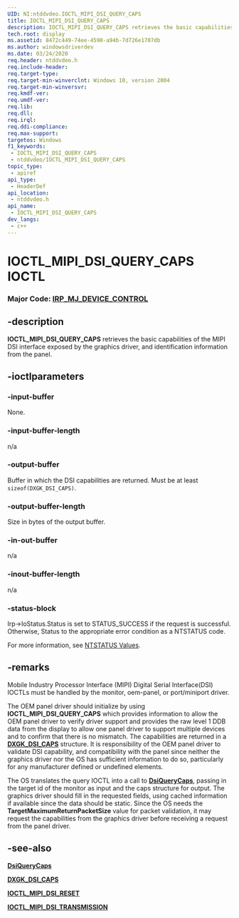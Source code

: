 ```yaml
---
UID: NI:ntddvdeo.IOCTL_MIPI_DSI_QUERY_CAPS
title: IOCTL_MIPI_DSI_QUERY_CAPS
description: IOCTL_MIPI_DSI_QUERY_CAPS retrieves the basic capabilities of the MIPI DSI interface exposed by the graphics driver, and identification information from the panel.
tech.root: display
ms.assetid: 8472c449-74ee-4590-a94b-7d726e1707db
ms.author: windowsdriverdev
ms.date: 03/24/2020
req.header: ntddvdeo.h
req.include-header: 
req.target-type: 
req.target-min-winverclnt: Windows 10, version 2004
req.target-min-winversvr: 
req.kmdf-ver: 
req.umdf-ver: 
req.lib: 
req.dll: 
req.irql: 
req.ddi-compliance: 
req.max-support: 
targetos: Windows
f1_keywords:
 - IOCTL_MIPI_DSI_QUERY_CAPS
 - ntddvdeo/IOCTL_MIPI_DSI_QUERY_CAPS
topic_type:
 - apiref
api_type:
 - HeaderDef
api_location:
 - ntddvdeo.h
api_name:
 - IOCTL_MIPI_DSI_QUERY_CAPS
dev_langs:
 - c++
---
```


# IOCTL_MIPI_DSI_QUERY_CAPS IOCTL

### Major Code:  [IRP_MJ_DEVICE_CONTROL](/windows-hardware/drivers/kernel/irp-mj-device-control)


## -description

**IOCTL_MIPI_DSI_QUERY_CAPS** retrieves the basic capabilities of the MIPI DSI interface exposed by the graphics driver, and identification information from the panel.

## -ioctlparameters

### -input-buffer

None.

### -input-buffer-length

n/a

### -output-buffer

Buffer in which the DSI capabilities are returned. Must be at least ```sizeof(DXGK_DSI_CAPS)```.

### -output-buffer-length

Size in bytes of the output buffer.

### -in-out-buffer

n/a

### -inout-buffer-length

n/a

### -status-block

Irp->IoStatus.Status is set to STATUS_SUCCESS if the request is successful.
Otherwise, Status to the appropriate error condition as a NTSTATUS code.

For more information, see [NTSTATUS Values](/windows-hardware/drivers/kernel/ntstatus-values).

## -remarks

Mobile Industry Processor Interface (MIPI) Digital Serial Interface(DSI) IOCTLs must be handled by the monitor, oem-panel, or port/miniport driver.

The OEM panel driver should initialize by using **IOCTL_MIPI_DSI_QUERY_CAPS** which provides information to allow the OEM panel driver to verify driver support and provides the raw level 1 DDB data from the display to allow one panel driver to support multiple devices and to confirm that there is no mismatch. The capabilities are returned in a [**DXGK_DSI_CAPS**](../dispmprt/ns-dispmprt-dxgk_dsi_caps.md) structure. It is responsibility of the OEM panel driver to validate DSI capability, and compatibility with the panel since neither the graphics driver nor the OS has sufficient information to do so, particularly for any manufacturer defined or undefined elements.

The OS translates the query IOCTL into a call to [**DsiQueryCaps**](../dispmprt/nc-dispmprt_dxgk_dsicaps.md), passing in the target id of the monitor as input and the caps structure for output. The graphics driver should fill in the requested fields, using cached information if available since the data should be static. Since the OS needs the **TargetMaximumReturnPacketSize** value for packet validation, it may request the capabilities from the graphics driver before receiving a request from the panel driver.

## -see-also

[**DsiQueryCaps**](../dispmprt/nc-dispmprt_dxgk_dsicaps.md)

[**DXGK_DSI_CAPS**](../dispmprt/ns-dispmprt-dxgk_dsi_caps.md)

[**IOCTL_MIPI_DSI_RESET**](ni-ntddvdeo-ioctl_mipi_dsi_reset.md)

[**IOCTL_MIPI_DSI_TRANSMISSION**](ni-ntddvdeo-ioctl_mipi_dsi_transmission.md)